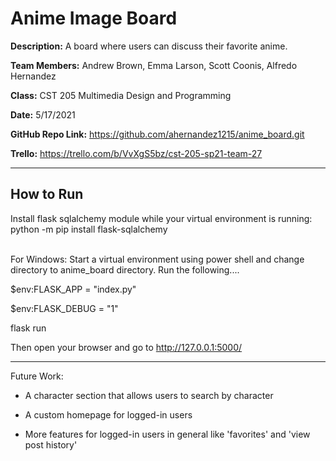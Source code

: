 <h1>Anime Image Board</h1>

<strong>Description:</strong> A board where users can discuss their favorite anime.

<strong>Team Members:</strong> Andrew Brown, Emma Larson, Scott Coonis, Alfredo Hernandez

<strong>Class:</strong> CST 205 Multimedia Design and Programming

<strong>Date:</strong> 5/17/2021

<strong>GitHub Repo Link:</strong> https://github.com/ahernandez1215/anime_board.git

<strong>Trello:</strong> https://trello.com/b/VvXgS5bz/cst-205-sp21-team-27

-------------------------
<h2>How to Run</h2>
Install flask sqlalchemy module while your virtual environment is running: python -m pip install flask-sqlalchemy<br><br>


For Windows: Start a virtual environment using power shell and change directory to anime_board directory.
Run the following....

$env:FLASK_APP = "index.py"

$env:FLASK_DEBUG = "1"

flask run

Then open your browser and go to http://127.0.0.1:5000/

-------------------------

Future Work:

- A character section that allows users to search by character

- A custom homepage for logged-in users

- More features for logged-in users in general like 'favorites' and 'view post history'

